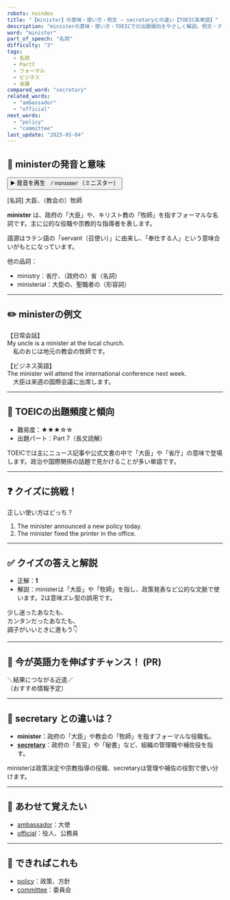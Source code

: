 ```yaml
---
robots: noindex
title: "【minister】の意味・使い方・例文 ― secretaryとの違い【TOEIC英単語】"
description: "ministerの意味・使い方・TOEICでの出題傾向をやさしく解説。例文・クイズ付きでsecretaryとの違いもわかりやすく学べます。"
word: "minister"
part_of_speech: "名詞"
difficulty: "3"
tags:
  - 名詞
  - Part7
  - フォーマル
  - ビジネス
  - 会議
compared_word: "secretary"
related_words:
  - "ambassador"
  - "official"
next_words:
  - "policy"
  - "committee"
last_update: "2025-05-04"
---
```


## 🔰 ministerの発音と意味

<button class="play-audio" onclick="playTTS('minister')">
  <span class="play-audio-main">
    ▶️ 発音を再生　/ˈmɪnɪstər/
  </span>
  <span class="play-audio-sub">
    （ミニスター）
  </span>
</button>

[名詞] 大臣、（教会の）牧師

**minister** は、政府の「大臣」や、キリスト教の「牧師」を指すフォーマルな名詞です。主に公的な役職や宗教的な指導者を表します。

語源はラテン語の「servant（召使い）」に由来し、「奉仕する人」という意味合いがもとになっています。

他の品詞：  
- ministry：省庁、（政府の）省（名詞）
- ministerial：大臣の、聖職者の（形容詞）

---

## ✏️ ministerの例文

【日常会話】  
My uncle is a minister at the local church.  
　私のおじは地元の教会の牧師です。

【ビジネス英語】  
The minister will attend the international conference next week.  
　大臣は来週の国際会議に出席します。

---

## 🎯 TOEICの出題頻度と傾向

- 難易度：★★★☆☆
- 出題パート：Part 7（長文読解）

TOEICでは主にニュース記事や公式文書の中で「大臣」や「省庁」の意味で登場します。政治や国際関係の話題で見かけることが多い単語です。

---

## ❓ クイズに挑戦！

正しい使い方はどっち？

1. The minister announced a new policy today.  
2. The minister fixed the printer in the office.

---

## ✅ クイズの答えと解説

- 正解：**1**
- 解説：ministerは「大臣」や「牧師」を指し、政策発表など公的な文脈で使います。2は意味ズレ型の誤用です。

少し迷ったあなたも、  
カンタンだったあなたも、  
調子がいいときに進もう👇️

---

## 🚀 今が英語力を伸ばすチャンス！ (PR)

<div class="info-center">
＼結果につながる近道／<br>  
（おすすめ情報予定）
</div>

---

## 🤔  secretary との違いは？

- **minister**：政府の「大臣」や教会の「牧師」を指すフォーマルな役職名。
- **[secretary](/word/secretary/)**：政府の「長官」や「秘書」など、組織の管理職や補佐役を指す。

ministerは政策決定や宗教指導の役職、secretaryは管理や補佐の役割で使い分けます。

---

## 🧩 あわせて覚えたい

- [ambassador](/word/ambassador/)：大使
- [official](/word/official/)：役人、公務員

---

## 📖 できればこれも

- [policy](/word/policy/)：政策、方針
- [committee](/word/committee/)：委員会

<!-- cvid: aid19_bid32 -->
